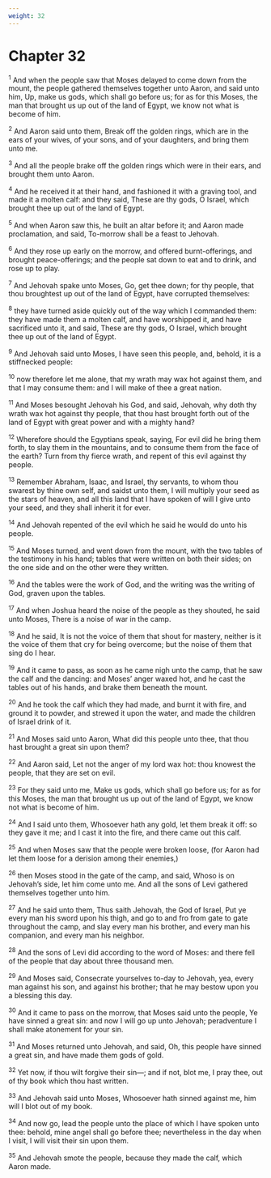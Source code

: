 ```yaml
---
weight: 32
---
```


# Chapter 32

<sup>1</sup> And when the people saw that Moses delayed to come down from the mount, the people gathered themselves together unto Aaron, and said unto him, Up, make us gods, which shall go before us; for as for this Moses, the man that brought us up out of the land of Egypt, we know not what is become of him. 

<sup>2</sup> And Aaron said unto them, Break off the golden rings, which are in the ears of your wives, of your sons, and of your daughters, and bring them unto me. 

<sup>3</sup> And all the people brake off the golden rings which were in their ears, and brought them unto Aaron. 

<sup>4</sup> And he received it at their hand, and fashioned it with a graving tool, and made it a molten calf: and they said, These are thy gods, O Israel, which brought thee up out of the land of Egypt. 

<sup>5</sup> And when Aaron saw this, he built an altar before it; and Aaron made proclamation, and said, To-morrow shall be a feast to Jehovah. 

<sup>6</sup> And they rose up early on the morrow, and offered burnt-offerings, and brought peace-offerings; and the people sat down to eat and to drink, and rose up to play. 

<sup>7</sup> And Jehovah spake unto Moses, Go, get thee down; for thy people, that thou broughtest up out of the land of Egypt, have corrupted themselves: 

<sup>8</sup> they have turned aside quickly out of the way which I commanded them: they have made them a molten calf, and have worshipped it, and have sacrificed unto it, and said, These are thy gods, O Israel, which brought thee up out of the land of Egypt. 

<sup>9</sup> And Jehovah said unto Moses, I have seen this people, and, behold, it is a stiffnecked people: 

<sup>10</sup> now therefore let me alone, that my wrath may wax hot against them, and that I may consume them: and I will make of thee a great nation. 

<sup>11</sup> And Moses besought Jehovah his God, and said, Jehovah, why doth thy wrath wax hot against thy people, that thou hast brought forth out of the land of Egypt with great power and with a mighty hand? 

<sup>12</sup> Wherefore should the Egyptians speak, saying, For evil did he bring them forth, to slay them in the mountains, and to consume them from the face of the earth? Turn from thy fierce wrath, and repent of this evil against thy people. 

<sup>13</sup> Remember Abraham, Isaac, and Israel, thy servants, to whom thou swarest by thine own self, and saidst unto them, I will multiply your seed as the stars of heaven, and all this land that I have spoken of will I give unto your seed, and they shall inherit it for ever. 

<sup>14</sup> And Jehovah repented of the evil which he said he would do unto his people. 

<sup>15</sup> And Moses turned, and went down from the mount, with the two tables of the testimony in his hand; tables that were written on both their sides; on the one side and on the other were they written. 

<sup>16</sup> And the tables were the work of God, and the writing was the writing of God, graven upon the tables. 

<sup>17</sup> And when Joshua heard the noise of the people as they shouted, he said unto Moses, There is a noise of war in the camp. 

<sup>18</sup> And he said, It is not the voice of them that shout for mastery, neither is it the voice of them that cry for being overcome; but the noise of them that sing do I hear. 

<sup>19</sup> And it came to pass, as soon as he came nigh unto the camp, that he saw the calf and the dancing: and Moses’ anger waxed hot, and he cast the tables out of his hands, and brake them beneath the mount. 

<sup>20</sup> And he took the calf which they had made, and burnt it with fire, and ground it to powder, and strewed it upon the water, and made the children of Israel drink of it. 

<sup>21</sup> And Moses said unto Aaron, What did this people unto thee, that thou hast brought a great sin upon them? 

<sup>22</sup> And Aaron said, Let not the anger of my lord wax hot: thou knowest the people, that they are set on evil. 

<sup>23</sup> For they said unto me, Make us gods, which shall go before us; for as for this Moses, the man that brought us up out of the land of Egypt, we know not what is become of him. 

<sup>24</sup> And I said unto them, Whosoever hath any gold, let them break it off: so they gave it me; and I cast it into the fire, and there came out this calf. 

<sup>25</sup> And when Moses saw that the people were broken loose, (for Aaron had let them loose for a derision among their enemies,) 

<sup>26</sup> then Moses stood in the gate of the camp, and said, Whoso is on Jehovah’s side, let him come unto me. And all the sons of Levi gathered themselves together unto him. 

<sup>27</sup> And he said unto them, Thus saith Jehovah, the God of Israel, Put ye every man his sword upon his thigh, and go to and fro from gate to gate throughout the camp, and slay every man his brother, and every man his companion, and every man his neighbor. 

<sup>28</sup> And the sons of Levi did according to the word of Moses: and there fell of the people that day about three thousand men. 

<sup>29</sup> And Moses said, Consecrate yourselves to-day to Jehovah, yea, every man against his son, and against his brother; that he may bestow upon you a blessing this day. 

<sup>30</sup> And it came to pass on the morrow, that Moses said unto the people, Ye have sinned a great sin: and now I will go up unto Jehovah; peradventure I shall make atonement for your sin. 

<sup>31</sup> And Moses returned unto Jehovah, and said, Oh, this people have sinned a great sin, and have made them gods of gold. 

<sup>32</sup> Yet now, if thou wilt forgive their sin—; and if not, blot me, I pray thee, out of thy book which thou hast written. 

<sup>33</sup> And Jehovah said unto Moses, Whosoever hath sinned against me, him will I blot out of my book. 

<sup>34</sup> And now go, lead the people unto the place of which I have spoken unto thee: behold, mine angel shall go before thee; nevertheless in the day when I visit, I will visit their sin upon them. 

<sup>35</sup> And Jehovah smote the people, because they made the calf, which Aaron made. 


